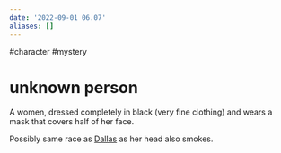 ```yaml
---
date: '2022-09-01 06.07'
aliases: []
---
```


#character #mystery
# unknown person

A women, dressed completely in black (very fine clothing) and wears a mask that covers half of her face.

Possibly same race as [Dallas](Dallas.md) as her head also smokes.
